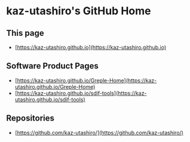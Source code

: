 # kaz-utashiro's GitHub Home

## This page

- [https://kaz-utashiro.github.io](https://kaz-utashiro.github.io)

## Software Product Pages

- [https://kaz-utashiro.github.io/Greple-Home](https://kaz-utashiro.github.io/Greple-Home)
- [https://kaz-utashiro.github.io/sdif-tools](https://kaz-utashiro.github.io/sdif-tools)

## Repositories

- [https://github.com/kaz-utashiro/](https://github.com/kaz-utashiro/)
